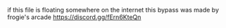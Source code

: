 if this file is floating somewhere on the internet this bypass was made by frogie's arcade 
https://discord.gg/fErn6KteQn